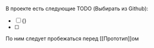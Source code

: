В проекте есть следующие TODO (Выбирать из Github):

- [ ] {}
- [ ] 

По ним следует пробежаться перед [[Прототип]]ом